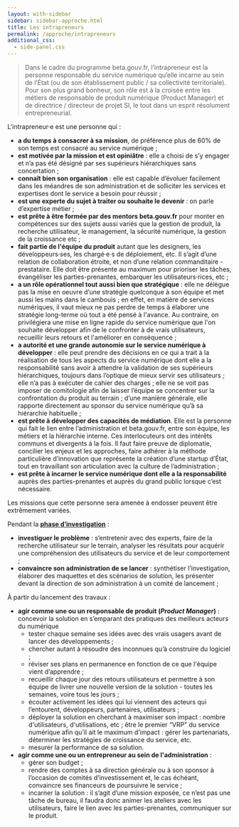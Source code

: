 ```yaml
---
layout: with-sidebar
sidebar: sidebar-approche.html
title: Les intrapreneurs
permalink: /approche/intrapreneurs
additional_css:
  - side-panel.css
---
```


> Dans le cadre du programme beta.gouv.fr, l’intrapreneur est la personne responsable du service numérique qu’elle incarne au sein de l’État (ou de son établissement public / sa collectivité territoriale). Pour son plus grand bonheur, son rôle est à la croisée entre les métiers de responsable de produit numérique (Product Manager) et de directrice / directeur de projet SI, le tout dans un esprit résolument entrepreneurial. 

L'intrapreneur·e est une personne qui : 
- **a du temps à consacrer à sa mission**, de préférence plus de 60% de son temps est consacré au service numérique ;
- **est motivée par la mission et est opiniâtre** : elle a choisi de s’y engager et n’a pas été désigné par ses supérieurs hiérarchiques sans concertation ;
- **connaît bien son organisation** : elle est capable d’évoluer facilement dans les méandres de son administration et de solliciter les services et expertises dont le service a besoin pour réussir ; 
- **est une experte du sujet à traiter ou souhaite le devenir** : on parle d’expertise métier ;
- **est prête à être formée par des mentors beta.gouv.fr** pour monter en compétences sur des sujets aussi variés que la gestion de produit, la recherche utilisateur, le management, la sécurité numérique, la gestion de la croissance etc ; 
- **fait partie de l'équipe du produit** autant que les designers, les développeurs·ses, les chargé·e·s de déploiement, etc. Il s’agit d’une relation de collaboration étroite, et non d’une relation commanditaire - prestataire. Elle doit être présente au maximum pour prioriser les tâches, évangéliser les parties-prenantes, embarquer les utilisateurs·rices, etc ;
- **a un rôle opérationnel tout aussi bien que stratégique** : elle ne délègue pas la mise en oeuvre d’une stratégie quelconque à son équipe et met aussi les mains dans le cambouis ; en effet, en matière de services numériques, il vaut mieux ne pas perdre de temps à élaborer une stratégie long-terme où tout a été pensé à l'avance. Au contraire, on privilégiera une mise en ligne rapide du service numérique que l'on souhaite développer afin de le confronter à de vrais utilisateurs, recueillir leurs retours et l'améliorer en conséquence ; 
- **a autorité et une grande autonomie sur le service numérique à développer** : elle peut prendre des décisions en ce qui a trait à la réalisation de tous les aspects du service numérique dont elle a la responsabilité sans avoir à attendre la validation de ses supérieurs hiérarchiques, toujours dans l’optique de mieux servir ses utilisateurs ; elle n’a pas à exécuter de cahier des charges ; elle ne se voit pas imposer de comitologie afin de laisser l’équipe se concentrer sur la confrontation du produit au terrain ; d’une manière générale, elle rapporte directement au sponsor du service numérique qu’à sa hiérarchie habituelle ; 
- **est prête à développer des capacités de médiation**. Elle est la personne qui fait le lien entre l’administration et beta.gouv.fr, entre son équipe, les métiers et la hiérarchie interne. Ces interlocuteurs ont des intérêts communs et divergents à la fois. Il faut faire preuve de diplomatie, concilier les enjeux et les approches, faire adhérer à la méthode particulière d’innovation que représente la création d’une startup d’État, tout en travaillant son articulation avec la culture de l’administration ;
- **est prête à incarner le service numérique dont elle a la responsabilité** auprès des parties-prenantes et auprès du grand public lorsque c’est nécessaire.

Les missions que cette personne sera amenée à endosser peuvent être extrêmement variées.

Pendant la **[phase d’investigation](https://beta.gouv.fr/approche/investigation)** : 
- **investiguer le problème** : s’entretenir avec des experts, faire de la recherche utilisateur sur le terrain, analyser les résultats pour acquérir une compréhension des utilisateurs du service et de leur comportement ;
- **convaincre son administration de se lancer** : synthétiser l’investigation, élaborer des maquettes et des scénarios de solution, les présenter devant la direction de son administration à un comité de lancement ; 
  
À partir du lancement des travaux :
- **agir comme une ou un responsable de produit (*Product Manager*)** : concevoir la solution en s’emparant des pratiques des meilleurs acteurs du numérique
  - tester chaque semaine ses idées avec des vrais usagers avant de lancer des développements ;
  - chercher autant à résoudre des inconnues qu’à construire du logiciel ;
  - réviser ses plans en permanence en fonction de ce que l'équipe vient d’apprendre ;
  - recueillir chaque jour des retours utilisateurs et permettre à son équipe de livrer une nouvelle version de la solution - toutes les semaines, voire tous les jours ;
  - écouter activement les idées qui lui viennent des acteurs qui l’entourent, développeurs, partenaires, utilisateurs ;
  - déployer la solution en cherchant à maximiser son impact : nombre d'utilisateurs, d'utilisations, etc ; être le premier “VRP” du service numérique afin qu’il ait le maximum d’impact : gérer les partenariats, déterminer les stratégies de croissance du service, etc.
  - mesurer la performance de sa solution.
- **agir comme une ou un entrepreneur au sein de l'administration** : 
  - gérer son budget ; 
  - rendre des comptes à sa direction générale ou à son sponsor à l’occasion de comités d’investissement  et, le cas échéant, convaincre ses financeurs de poursuivre le service ;
  - incarner la solution : il s’agit d’une mission exposée, ce n’est pas une tâche de bureau, il faudra donc animer les ateliers avec les utilisateurs, faire le lien avec les parties-prenantes, communiquer sur le produit.
